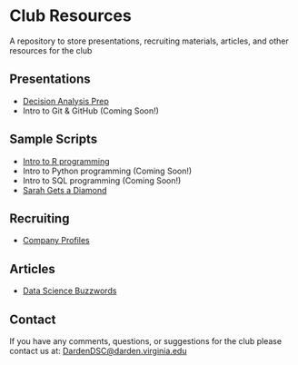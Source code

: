 # Club Resources
A repository to store presentations, recruiting materials, articles, and other resources for the club

## Presentations

 - [Decision Analysis Prep](https://rawgit.com/DardenDSC/club-resources/master/presentations/decision-analysis-prep/decision-analysis-prep.pdf)
 - Intro to Git & GitHub (Coming Soon!)

## Sample Scripts

 - [Intro to R programming](https://github.com/DardenDSC/intro-to-r-programming#intro-to-r-programming)
 - Intro to Python programming (Coming Soon!)
 - Intro to SQL programming (Coming Soon!)
 - [Sarah Gets a Diamond](https://github.com/DardenDSC/sarah-gets-a-diamond#sarah-gets-a-diamond-)
 
## Recruiting

 - [Company Profiles](https://github.com/DardenDSC/club-resources/tree/master/recruiting#company-profiles)
 
## Articles

 - [Data Science Buzzwords](https://github.com/DardenDSC/club-resources/blob/master/admin/data-sci-buzzwords.csv)
 
## Contact
If you have any comments, questions, or suggestions for the club please contact 
us at: DardenDSC@darden.virginia.edu
